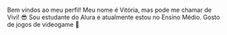 Bem vindos ao meu perfil! Meu nome é Vitória, mas pode me chamar de Vivi! 😎
Sou estudante do Alura e atualmente estou no Ensino Médio.
Gosto de jogos de videogame 👾
